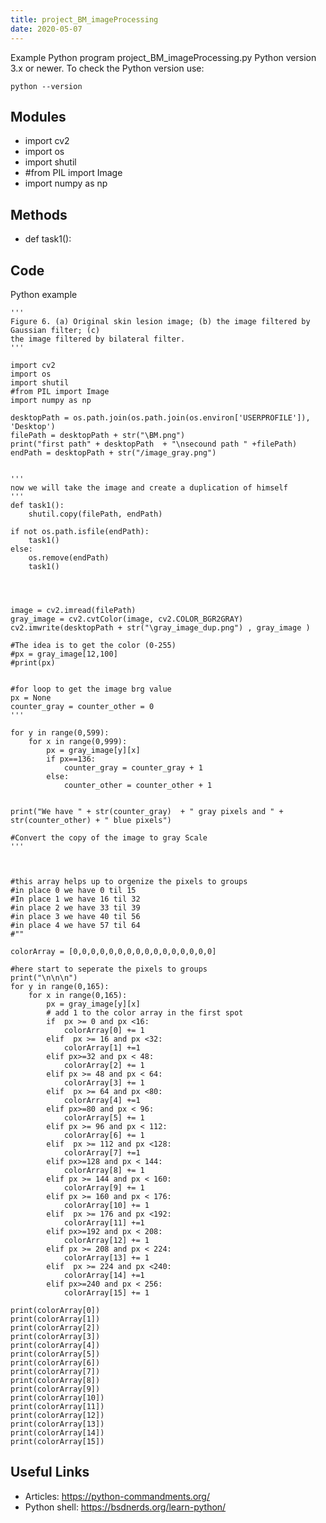 ```yaml
---
title: project_BM_imageProcessing
date: 2020-05-07
---
```

Example Python program project_BM_imageProcessing.py
Python version 3.x or newer.
To check the Python version use:

    python --version

## Modules

* import cv2
* import os
* import shutil
* #from PIL import Image
* import numpy as np

## Methods

* def task1():

## Code

Python example

    '''
    Figure 6. (a) Original skin lesion image; (b) the image filtered by Gaussian filter; (c)
    the image filtered by bilateral filter.
    '''
    
    import cv2
    import os
    import shutil
    #from PIL import Image
    import numpy as np
    
    desktopPath = os.path.join(os.path.join(os.environ['USERPROFILE']), 'Desktop')
    filePath = desktopPath + str("\BM.png")
    print("first path" + desktopPath  + "\nsecound path " +filePath)
    endPath = desktopPath + str("/image_gray.png")
    
    
    '''
    now we will take the image and create a duplication of himself 
    '''
    def task1():
        shutil.copy(filePath, endPath)
    
    if not os.path.isfile(endPath):
        task1()
    else:
        os.remove(endPath)
        task1()
    
    
    
    
    image = cv2.imread(filePath)
    gray_image = cv2.cvtColor(image, cv2.COLOR_BGR2GRAY)
    cv2.imwrite(desktopPath + str("\gray_image_dup.png") , gray_image )
    
    #The idea is to get the color (0-255)
    #px = gray_image[12,100]
    #print(px)
    
    
    #for loop to get the image brg value
    px = None
    counter_gray = counter_other = 0
    '''
    
    for y in range(0,599):
        for x in range(0,999):
            px = gray_image[y][x]
            if px==136:
                counter_gray = counter_gray + 1
            else:
                counter_other = counter_other + 1
    
    
    print("We have " + str(counter_gray)  + " gray pixels and " + str(counter_other) + " blue pixels")
    
    #Convert the copy of the image to gray Scale
    '''
    
    
    
    #this array helps up to orgenize the pixels to groups
    #in place 0 we have 0 til 15
    #In place 1 we have 16 til 32
    #in place 2 we have 33 til 39
    #in place 3 we have 40 til 56
    #in place 4 we have 57 til 64
    #""
    
    colorArray = [0,0,0,0,0,0,0,0,0,0,0,0,0,0,0,0]
    
    #here start to seperate the pixels to groups
    print("\n\n\n")
    for y in range(0,165):
        for x in range(0,165):
            px = gray_image[y][x]
            # add 1 to the color array in the first spot
            if  px >= 0 and px <16:
                colorArray[0] += 1
            elif  px >= 16 and px <32:
                colorArray[1] +=1
            elif px>=32 and px < 48:
                colorArray[2] += 1
            elif px >= 48 and px < 64:
                colorArray[3] += 1
            elif  px >= 64 and px <80:
                colorArray[4] +=1
            elif px>=80 and px < 96:
                colorArray[5] += 1
            elif px >= 96 and px < 112:
                colorArray[6] += 1
            elif  px >= 112 and px <128:
                colorArray[7] +=1
            elif px>=128 and px < 144:
                colorArray[8] += 1
            elif px >= 144 and px < 160:
                colorArray[9] += 1
            elif px >= 160 and px < 176:
                colorArray[10] += 1
            elif  px >= 176 and px <192:
                colorArray[11] +=1
            elif px>=192 and px < 208:
                colorArray[12] += 1
            elif px >= 208 and px < 224:
                colorArray[13] += 1
            elif  px >= 224 and px <240:
                colorArray[14] +=1
            elif px>=240 and px < 256:
                colorArray[15] += 1
    
    print(colorArray[0])
    print(colorArray[1])
    print(colorArray[2])
    print(colorArray[3])
    print(colorArray[4])
    print(colorArray[5])
    print(colorArray[6])
    print(colorArray[7])
    print(colorArray[8])
    print(colorArray[9])
    print(colorArray[10])
    print(colorArray[11])
    print(colorArray[12])
    print(colorArray[13])
    print(colorArray[14])
    print(colorArray[15])
    
    
    
    
    
    

## Useful Links

- Articles: https://python-commandments.org/
- Python shell: https://bsdnerds.org/learn-python/
